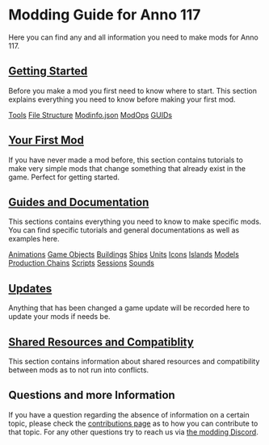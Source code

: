 # Modding Guide for Anno 117
Here you can find any and all information you need to make mods for Anno 117.
## [Getting Started](./01_getting_started)
Before you make a mod you first need to know where to start. This section explains everything you need to know before making your first mod.

[Tools](./01_getting_started/tools.md)
[File Structure](./01_getting_started/structure.md)
[Modinfo.json](./01_getting_started/modinfo.md)
[ModOps](./01_getting_started/modops.md)
[GUIDs](./01_getting_started/guids.md)

## [Your First Mod](./02_your_first_mod)
If you have never made a mod before, this section contains tutorials to make very simple mods that change something that already exist in the game. Perfect for getting started.



## [Guides and Documentation](./03_guides_and_documentation)
This sections contains everything you need to know to make specific mods. You can find specific tutorials and general documentations as well as examples here.

[Animations](./03_guides_and_documentation/animations)
[Game Objects](./03_guides_and_documentation/game_objects)
    [Buildings](./03_guides_and_documentation/game_objects/buildings)
    [Ships](./03_guides_and_documentation/game_objects/ships)
    [Units](./03_guides_and_documentation/game_objects/units)
[Icons](./03_guides_and_documentation/icons)
[Islands](./03_guides_and_documentation/islands)
[Models](./03_guides_and_documentation/models)
[Production Chains](./03_guides_and_documentation/productions_chains)
[Scripts](./03_guides_and_documentation/scripts)
[Sessions](./03_guides_and_documentation/sessions)
[Sounds](./03_guides_and_documentation/sounds)

## [Updates](./04_updates)
Anything that has been changed a game update will be recorded here to update your mods if needs be.

## [Shared Resources and Compatiblity](./05_shared_resources)
This section contains information about shared resources and compatibility between mods as to not run into conflicts.

## Questions and more Information

If you have a question regarding the absence of information on a certain topic, please check the [contributions page](./CONTRIBUTING.md) as to how you can contribute to that topic.
For any other questions try to reach us via [the modding Discord](https://discord.gg/AVxV49Mp).
